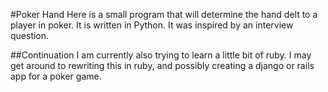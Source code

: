 #Poker Hand
Here is a small program that will determine the hand delt to a player in poker. It is written in Python. It was inspired by an interview question.

##Continuation
I am currently also trying to learn a little bit of ruby. I may get around to rewriting this in ruby, and possibly creating a django or rails app for a poker game. 
